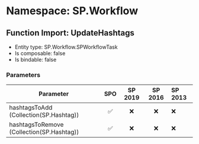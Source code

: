 # Namespace: SP.Workflow

## Function Import: UpdateHashtags

- Entity type: SP.Workflow.SPWorkflowTask
- Is composable: false
- Is bindable: false

### Parameters

Parameter | SPO | SP 2019 | SP 2016 | SP 2013
----------|:---:|:-------:|:-------:|:-------
hashtagsToAdd (Collection(SP.Hashtag)) | ✅ | ❌ | ❌ | ❌
hashtagsToRemove (Collection(SP.Hashtag)) | ✅ | ❌ | ❌ | ❌
